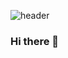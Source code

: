 ![header](https://capsule-render.vercel.app/api?type=waving&color=a8af9d&text=JDamnuji_GitHub&animation=fadeIn&fontColor=e4d2c4)
### Hi there 👋

<!--
**JDanmuji/JDanmuji** is a ✨ _special_ ✨ repository because its `README.md` (this file) appears on your GitHub profile.

Here are some ideas to get you started:

- 🔭 I’m currently working on ...
- 🌱 I’m currently learning ...
- 👯 I’m looking to collaborate on ...
- 🤔 I’m looking for help with ...
- 💬 Ask me about ...
- 📫 How to reach me: ...
- 😄 Pronouns: ...
- ⚡ Fun fact: ...
-->
